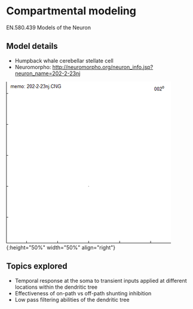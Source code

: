 # Compartmental modeling
EN.580.439 Models of the Neuron

## Model details
- Humpback whale cerebellar stellate cell
- Neuromorpho: http://neuromorpho.org/neuron_info.jsp?neuron_name=202-2-23nj

![alt text](202-2-23nj.CNG.gif "morphology"){:height="50%" width="50%" align="right"}

## Topics explored
- Temporal response at the soma to transient inputs applied at different locations within the dendritic tree
- Effectiveness of on-path vs off-path shunting inhibition
- Low pass filtering abilities of the dendritic tree

